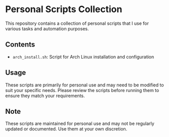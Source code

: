 # Personal Scripts Collection

This repository contains a collection of personal scripts that I use for various tasks and automation purposes.

## Contents

- `arch_install.sh`: Script for Arch Linux installation and configuration

## Usage

These scripts are primarily for personal use and may need to be modified to suit your specific needs. Please review the scripts before running them to ensure they match your requirements.

## Note

These scripts are maintained for personal use and may not be regularly updated or documented. Use them at your own discretion.
